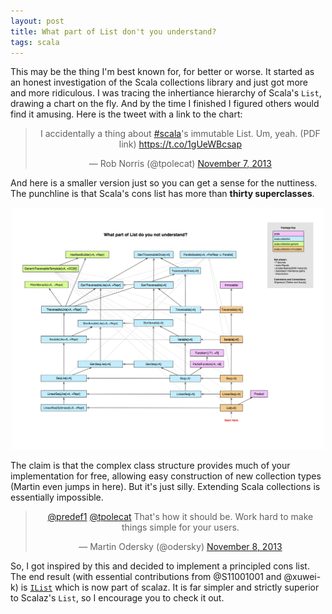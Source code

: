 ```yaml
---
layout: post
title: What part of List don't you understand?
tags: scala
---
```


This may be the thing I'm best known for, for better or worse. It started as an honest investigation of the Scala collections library and just got more and more ridiculous. I was tracing the inhertiance hierarchy of Scala's `List`, drawing a chart on the fly. And by the time I finished I figured others would find it amusing. Here is the tweet with a link to the chart:

<center><blockquote class="twitter-tweet" lang="en"><p>I accidentally a thing about <a href="https://twitter.com/search?q=%23scala&amp;src=hash">#scala</a>&#39;s immutable List. Um, yeah. (PDF link) <a href="https://t.co/1gUeWBcsap">https://t.co/1gUeWBcsap</a></p>&mdash; Rob Norris (@tpolecat) <a href="https://twitter.com/tpolecat/statuses/398549754914689024">November 7, 2013</a></blockquote></center>

And here is a smaller version just so you can get a sense for the nuttiness. The punchline is that Scala's cons list has more than **thirty superclasses**.

<center><a href="/assets/list.png"><img src="/assets/list.png" width="500px"/></a></center>

The claim is that the complex class structure provides much of your implementation for free, allowing easy construction of new collection types (Martin even jumps in here). But it's just silly. Extending Scala collections is essentially impossible.

<center><blockquote class="twitter-tweet" lang="en"><p><a href="https://twitter.com/predef1">@predef1</a> <a href="https://twitter.com/tpolecat">@tpolecat</a> That&#39;s how it should be. Work hard to make things simple for your users.</p>&mdash; Martin Odersky (@odersky) <a href="https://twitter.com/odersky/statuses/398902790757437440">November 8, 2013</a></blockquote></center>

So, I got inspired by this and decided to implement a principled cons list. The end result (with essential contributions from @S11001001 and @xuwei-k) is [`IList`](https://github.com/scalaz/scalaz/blob/scalaz-seven/core/src/main/scala/scalaz/IList.scala) which is now part of scalaz. It is far simpler and strictly superior to Scalaz's `List`, so I encourage you to check it out.



<script async src="//platform.twitter.com/widgets.js" charset="utf-8"></script>